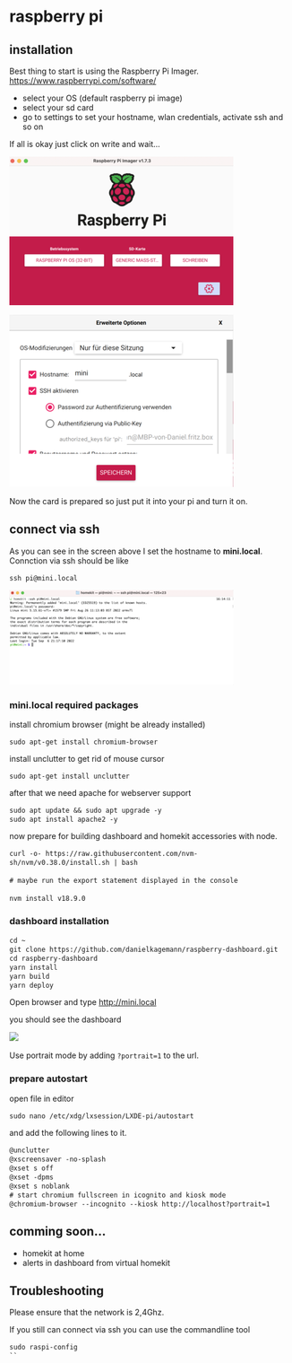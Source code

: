 # raspberry pi 

## installation

Best thing to start is using the Raspberry Pi Imager. 
https://www.raspberrypi.com/software/

- select your OS (default raspberry pi image) 
- select your sd card
- go to settings to set your hostname, wlan credentials, activate ssh and so on

If all is okay just click on write and wait...

![imager](./screens/imager.png)

  
![settings](./screens/settings.png)

Now the card is prepared so just put it into your pi and turn it on.

## connect via ssh

As you can see in the screen above I set the hostname to **mini.local**. Connction via ssh should be like

```
ssh pi@mini.local
```

![ssh](./screens/ssh.png)
### mini.local required packages

install chromium browser (might be already installed)
```
sudo apt-get install chromium-browser
```

install unclutter to get rid of mouse cursor

```
sudo apt-get install unclutter
```

after that we need apache for webserver support
```
sudo apt update && sudo apt upgrade -y
sudo apt install apache2 -y
```

now prepare for building dashboard and homekit accessories with node.

```
curl -o- https://raw.githubusercontent.com/nvm-sh/nvm/v0.38.0/install.sh | bash

# maybe run the export statement displayed in the console

nvm install v18.9.0
```


### dashboard installation

```
cd ~
git clone https://github.com/danielkagemann/raspberry-dashboard.git
cd raspberry-dashboard
yarn install
yarn build
yarn deploy
```

Open browser and type http://mini.local

you should see the dashboard

![](./screens/browser.png)

Use portrait mode by adding `?portrait=1` to the url.

### prepare autostart

open file in editor

```
sudo nano /etc/xdg/lxsession/LXDE-pi/autostart
```

and add the following lines to it.

```
@unclutter
@xscreensaver -no-splash
@xset s off
@xset -dpms
@xset s noblank
# start chromium fullscreen in icognito and kiosk mode
@chromium-browser --incognito --kiosk http://localhost?portrait=1
```

###

## comming soon...

- homekit at home 
- alerts in dashboard from virtual homekit


## Troubleshooting

Please ensure that the network is 2,4Ghz.

If you still can connect via ssh you can use the commandline tool

```
sudo raspi-config
``